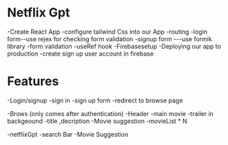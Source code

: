# Netflix Gpt
-Create React App
-configure tailwind Css into our App
-routing
-login form--use rejex for checking form validation
-signup form ---use formik library
-form validation
-useRef hook
-Firebasesetup
-Deploying our app to production
-create sign up  user account in firebase

# Features
-Login/signup
    -sign in 
    -sign up form
    -redirect to browse page

-Brows (only comes after authentication)
   -Header
   -main movie
            -trailer in backgeound
            -title ,decription 
            -Movie suggestion
            -movieList * N

 -netflixGpt
        -search Bar
        -Movie Suggestion           